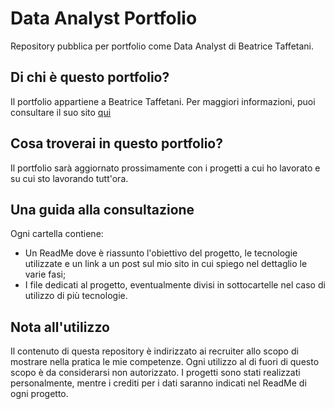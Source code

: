 # Data Analyst Portfolio
Repository pubblica per portfolio come Data Analyst di Beatrice Taffetani.

## Di chi è questo portfolio?
Il portfolio appartiene a Beatrice Taffetani. Per maggiori informazioni, puoi consultare il suo sito [qui](https://sites.google.com/view/btaffetani/home?authuser=1)

## Cosa troverai in questo portfolio?
Il portfolio sarà aggiornato prossimamente con i progetti a cui ho lavorato e su cui sto lavorando tutt'ora.

## Una guida alla consultazione
Ogni cartella contiene:
- Un ReadMe dove è riassunto l'obiettivo del progetto, le tecnologie utilizzate e un link a un post sul mio sito in cui spiego nel dettaglio le varie fasi;
- I file dedicati al progetto, eventualmente divisi in sottocartelle nel caso di utilizzo di più tecnologie.

## Nota all'utilizzo
Il contenuto di questa repository è indirizzato ai recruiter allo scopo di mostrare nella pratica le mie competenze. Ogni utilizzo al di fuori di questo scopo è da considerarsi non autorizzato.
I progetti sono stati realizzati personalmente, mentre i crediti per i dati saranno indicati nel ReadMe di ogni progetto.
